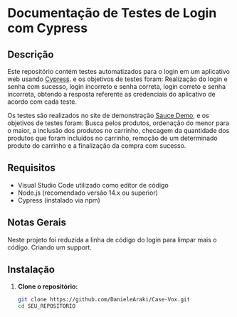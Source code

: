 # Documentação de Testes de Login com Cypress

## Descrição

Este repositório contém testes automatizados para o login em um aplicativo web usando [Cypress](https://www.cypress.io/). e os objetivos de testes foram:
Realização do login e senha com sucesso, login incorreto e senha correta, login correto e senha incorreta, obtendo a resposta referente as credenciais do aplicativo de acordo com cada teste.

Os testes são realizados no site de demonstração [Sauce Demo](https://www.saucedemo.com/), e os objetivos de testes foram:
Busca pelos produtos, ordenação do menor para o maior, a inclusão dos produtos no carrinho, checagem da quantidade dos produtos que foram incluídos no carrinho, remoção de um determinado produto do carrinho e a finalização da compra com sucesso.

## Requisitos

- Visual Studio Code utilizado como editor de código
- Node.js (recomendado versão 14.x ou superior)
- Cypress (instalado via npm)

## Notas Gerais
Neste projeto foi reduzida a linha de código do login para limpar mais o código. Criando um support.

## Instalação

1. **Clone o repositório:**

   ```bash
   git clone https://github.com/DanieleAraki/Case-Vox.git
   cd SEU_REPOSITORIO
